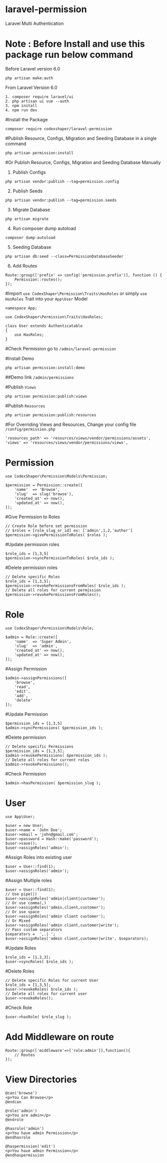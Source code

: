 # laravel-permission
Laravel Multi Authentication

# Note : Before Install and use this package run below command
Before Laravel version 6.0
```
php artisan make:auth
```
From Laravel Version 6.0

```
1. composer require laravel/ui
2. php artisan ui vue --auth
3. npm install
4. npm run dev
```

#Install the Package

```
composer require codexshaper/laravel-permission
```
#Publish Resource, Configs, Migration and Seeding Database in a single command

```
php artisan permission:install
```
#Or Publish Resource, Configs, Migration and Seeding Database Manually
1. Publish Configs
```
php artisan vendor:publish --tag=permission.config
```
2. Publish Seeds
```
php artisan vendor:publish --tag=permission.seeds
```
3. Migrate Database
```
php artisan migrate
```
4. Run composer dump autoload
```
composer dump-autoload
```
5. Seeding Database
```
php artisan db:seed --class=PermissionDatabaseSeeder
```
6. Add Routes
```
Route::group(['prefix' => config('permission.prefix')], function () {
    Permission::routes();
});
```
#Import `use CodexShaper\Permission\Traits\HasRoles` or simply `use HasRoles` Trait into your `App\User` Model
```
namespace App;

use CodexShaper\Permission\Traits\HasRoles;

class User extends Authenticatable
{
    use HasRoles;
}
```
#Check Permission go to ```/admin/laravel-permission```

#Install Demo
```
php artisan permission:install:demo
```
##Demo link ```/admin/permissions```

#Publish ```Views```
```
php artisan permission:publish:views
```

#Publish ```Resources```
```
php artisan permission:publish:resources
```
#For Overriding Views and Resources, Change your config file ```/config/permission.php```
```
'resources_path' => 'resources/views/vendor/permissions/assets',
'views' => 'resources/views/vendor/permissions/views',
```
# Permission
```
use CodexShaper\Permission\Models\Permission;

$permission = Permission::create([
	'name' 	=> 'Browse',
	'slug' 	=> slug('browse'),
	'created_at' => now(),
	'updated_at' => now(),
]);
```

#Give Permission to Roles
```
// Create Role before set permission
// $roles = [role_slug_or_id] ex: ['admin',1,2,'author']
$permission->givePermissionToRoles( $roles );
```
#Update permission roles
```
$role_ids = [1,3,5]
$permission->syncPermissionToRoles( $role_ids );
```
#Delete permission roles
```
// Delete specific Roles
$role_ids = [1,3,5];
$permission->revokePermissionsFromRoles( $role_ids );
// Delete all roles for current permission
$permission->revokePermissionsFromRoles();
```
# Role
```
use CodexShaper\Permission\Models\Role;

$admin = Role::create([
	'name' 	=> 'Super Admin',
	'slug' 	=> 'admin',
	'created_at' => now(),
	'updated_at' => now(),
]);
```
#Assign Permission
```
$admin->assignPermissions([
    'browse',
    'read',
    'edit',
    'add',
    'delete'
]);
```
#Update Permission
```
$permission_ids = [1,3,5]
$admin->syncPermissions( $permission_ids );
```
#Delete permission
```
// Delete specific Permissions
$permission_ids = [1,3,5];
$admin->revokePermissions( $permission_ids );
// Delete all roles for current roles
$admin->revokePermissions();
```
#Check Permission
```
$admin->hasPermission( $permission_slug );
```
# User
```
use App\User;

$user = new User;
$user->name = 'John Doe';
$user->email = 'john@gmail.com';
$user->password = Hash::make('password');
$user->save();
$user->assignRoles('admin');
```
#Assign Roles into existing user
```
$user = User::find(1);
$user->assignRoles('admin');
```
#Assign Multiple roles
```
$user = User::find(1);
// Use pipe(|)
$user->assignRoles('admin|client|customer');
// Or use comma(,)
$user->assignRoles('admin,client,customer');
// Or use space
$user->assignRoles('admin client customer');
// Or Mixed
$user->assignRoles('admin client,customer|write');
// Pass custom separators
$separators =  ',.| ';
$user->assignRoles('admin client,customer|write', $separators);
```
#Update Roles
```
$role_ids = [1,2,3];
$user->syncRoles( $role_ids );
```
#Delete Roles
```
// Delete specific Roles for current User
$role_ids = [1,3,5];
$user->revokeRoles( $role_ids );
// Delete all roles for current user
$user->revokeRoles();
```
#Check Role
```
$user->hasRole( $role_slug );
```
# Add Middleware on route
```
Route::group(['middleware'=>['role:admin']],function(){
	// Routes
});
```

# View Directories
```
@can('browse')
<p>You Can Browse</p>
@endcan

@role('admin')
<p>You are admin</p>
@endrole

@hasrole('admin')
<p>You have admin Permission</p>
@endhasrole

@haspermission('edit')
<p>You have admin Permission</p>
@endhaspermission
```